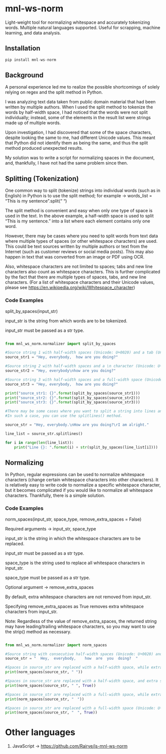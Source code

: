 # mnl-ws-norm
Light-weight tool for normalizing whitespace and accurately tokenizing words. Multiple natural languages supported. Useful for scrapping, machine learning, and data analysis.

## Installation

```python
pip install mnl-ws-norm
```

## Background

A personal experience led me to realize the possible shortcomings of solely relying on regex and the split method in Python.

I was analyzing text data taken from public domain material that had been written by multiple authors. When I used the split method to tokenize the words by half-width space, I had noticed that the words were not split individually; instead, some of the elements in the result list were strings made up of multiple words.

Upon investigation, I had discovered that some of the space characters, despite looking the same to me, had different Unicode values. This meant that Python did not identify them as being the same, and thus the split method produced unexpected results.

My solution was to write a script for normalizing spaces in the document, and, thankfully, I have not had the same problem since then.

## Splitting (Tokenization)

One common way to split (tokenize) strings into individual words (such as in English) in Python is to use the split method; for example -> words_list = “This is my sentence”.split(“ “)

The split method is convenient and easy when only one type of space is used in the text. In the above example, a half-width space is used to split “This is my sentence.” into a list where each element contains only one word.

However, there may be cases where you need to split words from text data where multiple types of spaces (or other whitespace characters) are used. This could be text sources written by multiple authors or text from the Internet (such as customer reviews or social media posts). This may also happen in text that was converted from an image or PDF using OCR.

Also, whitespace characters are not limited to spaces; tabs and new line characters also count as whitespace characters. This is further complicated by the fact that there are multiple types of spaces, tabs, and new line characters. (For a list of whitespace characters and their Unicode values, please see https://en.wikipedia.org/wiki/Whitespace_character)

### Code Examples

split_by_spaces(input_str)

input_str is the string from which words are to be tokenized. 

input_str must be passed as a str type.

```python

from mnl_ws_norm.normalizer import split_by_spaces

#Source string 1 with half-width spaces (Unicode: U+0020) and a tab (Unicode: U+0009).
source_str1 = "Hey, everybody,  how are you doing?"

#Source string 2 with half-width spaces and a \n character (Unicode: U+000A).
source_str2 = "Hey, everybody\nhow are you doing?"

#Source string 3 with half-width spaces and a full-width space (Unicode: U+3000).
source_str3 = "Hey, everybody,	how are you doing?"

print("source_str1: {}".format(split_by_spaces(source_str1)))
print("source_str2: {}".format(split_by_spaces(source_str2)))
print("source_str3: {}".format(split_by_spaces(source_str3)))

#There may be some cases where you want to split a string into lines and then split those lines by whitespace character.
#In such a case, you can use the splitlines() method.

source_str = "Hey, everybody.\nHow are you doing?\rI am alright."

line_list = source_str.splitlines()

for i in range(len(line_list)):
	print("Line {}: ".format(i) + str(split_by_spaces(line_list[i])))

```

## Normalizing

In Python, regular expressions can be used to normalize whitespace characters (change certain whitespace characters into other characters). It is relatively easy to write code to normalize a specific whitespace character, but it becomes complicated if you would like to normalize all whitespace characters. Thankfully, there is a simple solution.

### Code Examples

norm_spaces(input_str, space_type, remove_extra_spaces = False)

Required arguments -> input_str, space_type

input_str is the string in which the whitespace characters are to be replaced.

input_str must be passed as a str type.

space_type is the string used to replace all whitespace characters in input_str.

space_type must be passed as a str type.

Optional argument -> remove_extra_spaces

By default, extra whitespace characters are not removed from input_str. 

Specifying remove_extra_spaces as True removes extra whitespace characters from input_str.

Note: Regardless of the value of remove_extra_spaces, the returned string may have leading/trailing whitespace characters, so you may want to use the strip() method as necessary.

```python

from mnl_ws_norm.normalizer import norm_spaces

#Source string with consecutive half-width spaces (Unicode: U+0020) and a tab (Unicode: U+0009).
source_str = "  Hey,  everybody, 	how  are  you  doing?  "

#Spaces in source_str are replaced with a half-width space, while extra spaces are ignored.
print(norm_spaces(source_str, " "))

#Spaces in source_str are replaced with a half-width space, and extra spaces are removed.
print(norm_spaces(source_str, " ", True))

#Spaces in source_str are replaced with a full-width space, while extra spaces are ignored.
print(norm_spaces(source_str, "　"))

#Spaces in source_str are replaced with a full-width space (Unicode: U+3000), and extra spaces are removed.
print(norm_spaces(source_str, "　", True))

```

# Other languages

1. JavaScript -> https://github.com/Rairye/js-mnl-ws-norm


